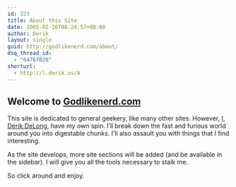 ```yaml
---
id: 323
title: About this Site
date: 2005-02-16T08:24:57+00:00
author: Derik
layout: single
guid: http://godlikenerd.com/about/
dsq_thread_id:
  - "64767820"
shorturl:
  - http://l.derik.us/A
---
```

## Welcome to [Godlikenerd.com](http://godlikenerd.com)

This site is dedicated to general geekery, like many other sites. However, [I, Derik DeLong,](author/) have my own spin. I&#8217;ll break down the fast and furious world around you into digestable chunks. I&#8217;ll also assault you with things that I find interesting.

As the site develops, more site sections will be added (and be available in the sidebar). I will give you all the tools necessary to stalk me.

So click around and enjoy.